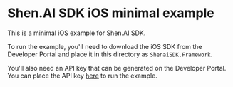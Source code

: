 # Shen.AI SDK iOS minimal example

This is a minimal iOS example for Shen.AI SDK.

To run the example, you'll need to download the iOS SDK from the Developer Portal and place it in this directory as `ShenaiSDK.Framework`.

You'll also need an API key that can be generated on the Developer Portal. You can place the API key [here](./shenai-ios-example/main.mm#L17) to run the example.
